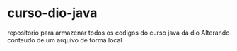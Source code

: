 # curso-dio-java
repositorio para armazenar todos os codigos do curso java da dio
Alterando conteudo de um arquivo de forma local